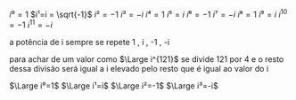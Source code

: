 $i⁰=1$
$i¹=i = \sqrt{-1}$
$i²=-1$
$i³=-i$
$i⁴=1$
$i⁵=i$
$i⁶=-1$
$i⁷=-i$
$i⁸=1$
$i⁹=i$
$i^{10}=-1$
$i^{11}=-i$

a potência de i sempre se repete 1 , i , -1 , -i 

para achar de um valor como $\Large i^{121}$ 
se divide 121 por 4 e o resto dessa divisão será igual a i elevado pelo resto que é igual ao valor do i

$\Large i⁰=1$
$\Large i¹=i$
$\Large i²=-1$
$\Large i³=-i$
